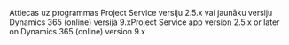 <span data-ttu-id="54b64-101">Attiecas uz programmas Project Service versiju 2.5.x vai jaunāku versiju Dynamics 365 (online) versijā 9.x</span><span class="sxs-lookup"><span data-stu-id="54b64-101">Project Service app version 2.5.x or later on Dynamics 365 (online) version 9.x</span></span>
